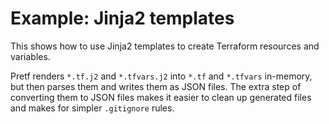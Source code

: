 # Example: Jinja2 templates

This shows how to use Jinja2 templates to create Terraform resources and variables.

Pretf renders `*.tf.j2` and `*.tfvars.j2` into `*.tf` and `*.tfvars` in-memory, but then parses them and writes them as JSON files. The extra step of converting them to JSON files makes it easier to clean up generated files and makes for simpler `.gitignore` rules.
